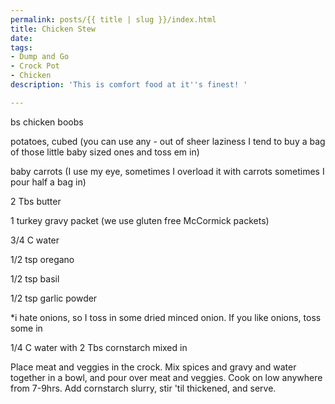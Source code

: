 ```yaml
---
permalink: posts/{{ title | slug }}/index.html
title: Chicken Stew
date: 
tags:
- Dump and Go
- Crock Pot
- Chicken
description: 'This is comfort food at it''s finest! '

---
```

bs chicken boobs

potatoes, cubed (you can use any - out of sheer laziness I tend to buy a bag of those little baby sized ones and toss em in)

baby carrots (I use my eye, sometimes I overload it with carrots sometimes I pour half a bag in)

2 Tbs butter

1 turkey gravy packet (we use gluten free McCormick packets)

3/4 C water

1/2 tsp oregano

1/2 tsp basil

1/2 tsp garlic powder

\*i hate onions, so I toss in some dried minced onion. If you like onions, toss some in

1/4 C water with 2 Tbs cornstarch mixed in

Place meat and veggies in the crock. Mix spices and gravy and water together in a bowl, and pour over meat and veggies. Cook on low anywhere from 7-9hrs. Add cornstarch slurry, stir 'til thickened, and serve.